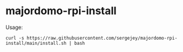 # majordomo-rpi-install

Usage:
```
curl -s https://raw.githubusercontent.com/sergejey/majordomo-rpi-install/main/install.sh | bash
```